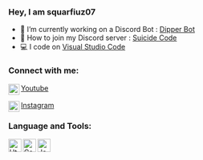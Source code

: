 ### Hey, I am squarfiuz07
<ul>
  <li> 📝 I’m currently working on a Discord Bot : <a href="https://discord.com/api/oauth2/authorize?client_id=775458564860018739&permissions=-1">Dipper Bot</a></li>
  <li> 💌 How to join my Discord server : <a href="https://discord.gg/A59kDPN">Suicide Code</a></li>
  <li> 💻 I code on <a href="https://code.visualstudio.com">Visual Studio Code</a></li>
</ul>

### Connect with me:
<img align="left" alt="squarfiuz07_youtube" width="22px" src="https://cdn.jsdelivr.net/npm/simple-icons@v3/icons/youtube.svg" />[Youtube](https://www.youtube.com/channel/UC2ACluqDgpeNbexpdaTACmw/videos)
<br>
<br>
<img align="left" alt="squarfiuz07_instagram" width="22px" src="https://cdn.jsdelivr.net/npm/simple-icons@v3/icons/instagram.svg" />[Instagram](https://www.instagram.com/squarfiuz07/)

### Language and Tools:
<img align="left" alt="Html" width="26px" src="https://upload.wikimedia.org/wikipedia/commons/thumb/6/61/HTML5_logo_and_wordmark.svg/langfr-800px-HTML5_logo_and_wordmark.svg.png">
<img align="left" alt="Css" width="26px" src="https://upload.wikimedia.org/wikipedia/commons/thumb/d/d5/CSS3_logo_and_wordmark.svg/800px-CSS3_logo_and_wordmark.svg.png">
<img align="left" alt="JavaScript" width="26px" src="https://upload.wikimedia.org/wikipedia/commons/thumb/9/99/Unofficial_JavaScript_logo_2.svg/800px-Unofficial_JavaScript_logo_2.svg.png">


